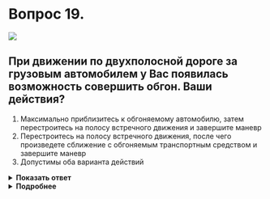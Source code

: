 # Вопрос 19.

![](https://s.drom.ru/i24228/pdd/tickets/2016/1543885072.jpg)

## При движении по двухполосной дороге за грузовым автомобилем у Вас появилась возможность совершить обгон. Ваши действия?

1. Максимально приблизитесь к обгоняемому автомобилю, затем перестроитесь на полосу встречного движения и завершите маневр
2. Перестроитесь на полосу встречного движения, после чего произведете сближение с обгоняемым транспортным средством и завершите маневр
3. Допустимы оба варианта действий

<details>
<summary><b>Показать ответ</b></summary>
Правильный ответ: 2
</details>
<details>
<summary><b>Подробнее</b></summary>
Движущийся впереди большегрузный грузовой автомобиль - это «движущаяся стена», ограничивающая обзорность. Только на дистанции можно просматривать достаточное для обгона расстояние, своевременно информировать и быть замеченным обгоняемым. При необходимости своевременно прекратить обгон и вернуться на свою полосу.
(«Техника управления автомобилем»)
</details>